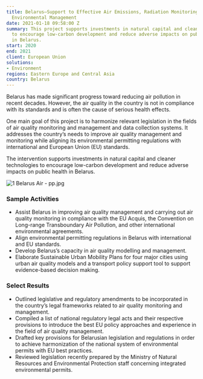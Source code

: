 ```yaml
---
title: Belarus—Support to Effective Air Emissions, Radiation Monitoring, and Improved
  Environmental Management
date: 2021-01-18 09:58:00 Z
summary: This project supports investments in natural capital and cleaner technologies
  to encourage low-carbon development and reduce adverse impacts on public health
  in Belarus.
start: 2020
end: 2021
client: European Union
solutions:
- Environment
regions: Eastern Europe and Central Asia
country: Belarus
---
```


Belarus has made significant progress toward reducing air pollution in recent decades. However, the air quality in the country is not in compliance with its standards and is often the cause of serious health effects.

One main goal of this project is to harmonize relevant legislation in the fields of air quality monitoring and management and data collection systems. It addresses the country’s needs to improve air quality management and monitoring while aligning its environmental permitting regulations with international and European Union (EU) standards.

The intervention supports investments in natural capital and cleaner technologies to encourage low-carbon development and reduce adverse impacts on public health in Belarus.

![1 Belarus Air - pp.jpg](/uploads/1%20Belarus%20Air%20-%20pp.jpg)

### Sample Activities

* Assist Belarus in improving air quality management and carrying out air quality monitoring in compliance with the EU Acquis, the Convention on Long-range Transboundary Air Pollution, and other international environmental agreements.
* Align environmental permitting regulations in Belarus with international and EU standards.
* Develop Belarus’s capacity in air quality modelling and management.
* Elaborate Sustainable Urban Mobility Plans for four major cities using urban air quality models and a transport policy support tool to support evidence-based decision making.

### Select Results

* Outlined legislative and regulatory amendments to be incorporated in the country’s legal frameworks related to air quality monitoring and management.
* Compiled a list of national regulatory legal acts and their respective provisions to introduce the best EU policy approaches and experience in the field of air quality management.
* Drafted key provisions for Belarusian legislation and regulations in order to achieve harmonization of the national system of environmental permits with EU best practices.
* Reviewed legislation recently prepared by the Ministry of Natural Resources and Environmental Protection staff concerning integrated environmental permits.